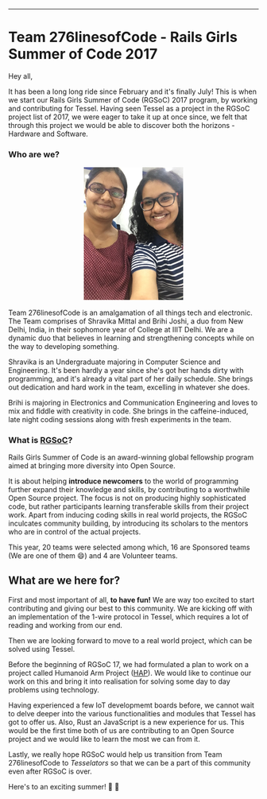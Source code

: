 ----------

# Team 276linesofCode - Rails Girls Summer of Code 2017

Hey all,

It has been a long long ride since February and it's finally July!
This is when we start our Rails Girls Summer of Code (RGSoC) 2017 program, by working and contributing for Tessel. Having seen Tessel as a project in the RGSoC project list of 2017, we were eager to take it up at once since, we felt that through this project we would be able to discover both the horizons - Hardware and Software.


### Who are we?

<p align="center">
<img src="https://github.com/276linesofCode/blog-posts/blob/master/IMG_3774.JPG" width="200">
</p>

Team 276linesofCode is an amalgamation of all things tech and electronic. The Team comprises of Shravika Mittal and Brihi Joshi, a duo from New Delhi, India, in their sophomore year of College at IIIT Delhi. We are a dynamic duo that believes in learning and strengthening concepts while on the way to developing something.

Shravika is an Undergraduate majoring in Computer Science and Engineering. It's been hardly a year since she's got her hands dirty with programming, and it's already a vital part of her daily schedule. She brings out dedication and hard work in the team, excelling in whatever she does.

Brihi is majoring in Electronics and Communication Engineering and loves to mix and fiddle with creativity in code. She brings in the caffeine-induced, late night coding sessions along with fresh experiments in the team.


### What is [RGSoC](https://railsgirlssummerofcode.org/)?

Rails Girls Summer of Code is an award-winning global fellowship program aimed at bringing more diversity into Open Source.

It is about helping __introduce newcomers__ to the world of programming further expand their knowledge and skills, by contributing to a worthwhile Open Source project. The focus is not on producing highly sophisticated code, but rather participants learning transferable skills from their project work. Apart from inducing coding skills in real world projects, the RGSoC inculcates community building, by introducing its scholars to the mentors who are in control of the actual projects.

This year, 20 teams were selected among which, 16 are Sponsored teams (We are one of them :smile:) and 4 are Volunteer teams.

## What are we here for?

First and most important of all, __to have fun!__ We are way too excited to start contributing and giving our best to this community.
We are kicking off with an implementation of the 1-wire protocol in Tessel, which requires a lot of reading and working from our end. 

Then we are looking forward to move to a real world project, which can be solved using Tessel.

Before the beginning of RGSoC 17, we had formulated a plan to work on a project called Humanoid Arm Project ([HAP](https://techiiit.wordpress.com)). We would like to continue our work on this and bring it into realisation for solving some day to day problems using technology.

Having experienced a few IoT developmemt boards before, we cannot wait to delve deeper into the various functionalities and modules that Tessel has got to offer us. Also, Rust an JavaScript is a new experience for us. This would be the first time both of us are contributing to an Open Source project and we would like to learn the most we can from it.

Lastly, we really hope RGSoC would help us transition from Team 276linesofCode to _Tesselators_ so that we can be a part of this community even after RGSoC is over.

Here's to an exciting summer! :tada: :confetti_ball:
